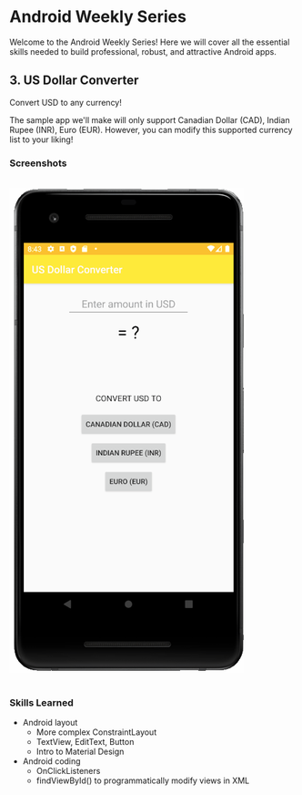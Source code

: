 # Android Weekly Series

Welcome to the Android Weekly Series!
Here we will cover all the essential skills needed to build professional, robust, and attractive Android apps.

## 3. US Dollar Converter

Convert USD to any currency!

The sample app we'll make will only support Canadian Dollar (CAD), Indian Rupee (INR), Euro (EUR).
However, you can modify this supported currency list to your liking!

### Screenshots
<br>
<img src="images/screenshot.gif">

<br>
<br>

### Skills Learned

* Android layout
  * More complex ConstraintLayout
  * TextView, EditText, Button
  * Intro to Material Design
* Android coding
  * OnClickListeners
  * findViewById() to programmatically modify views in XML
